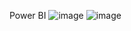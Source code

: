 Power BI
![image](https://github.com/user-attachments/assets/c15a15e5-bc87-4fa4-af92-d812a1c0838a)
![image](https://github.com/user-attachments/assets/1431867a-f667-46f0-b186-165d9a502f13)
